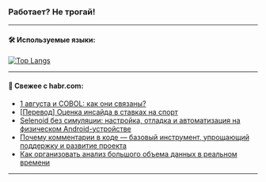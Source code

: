 ### Работает? Не трогай!

---
<!--
#### 🛠️ Technical stack:

![Java](https://img.shields.io/badge/Java-informational?logo=Oracle&style=flat&logoColor=white&color=FF4500)
![Kotlin](https://img.shields.io/badge/Kotlin-informational?logo=Kotlin&style=flat&logoColor=white&color=774D97)
![TS](https://img.shields.io/badge/TypeScript-informational?logo=typeScript&style=flat&logoColor=black&color=017acc)
![Python](https://img.shields.io/badge/Python-informational?logo=Python&style=flat&logoColor=black&color=ffdd54) <br>
![Spring](https://img.shields.io/badge/Spring-informational?logo=Spring&style=flat&logoColor=white&color=6DB33F) 
![SpringBoot](https://img.shields.io/badge/SpringBoot-informational?logo=SpringBoot&style=flat&logoColor=white&color=6DB33F)
![Nest](https://img.shields.io/badge/NestJS-informational?logo=NestJS&style=flat&logoColor=white&color=E0234E) 
![NodeJS](https://img.shields.io/badge/NodeJS-informational?logo=node.js&style=flat&logoColor=white&color=70A760)<br>
![PostgreSQL](https://img.shields.io/badge/PostgreSQL-informational?logo=PostgreSQL&style=flat&logoColor=white&color=DAA520)
![MongoDB](https://img.shields.io/badge/MongoDB-informational?logo=MongoDB&style=flat&logoColor=white&color=870000)
![Apache](https://img.shields.io/badge/Apache-informational?logo=apache&style=flat&logoColor=white&color=f74e28)

___ 
-->

#### 🛠️ Используемые языки:

[![Top Langs](https://github-readme-stats-u2qms2cxw-advtsettinggmailcoms-projects.vercel.app/api/top-langs/?username=zloylis&langs_count=10&hide_title=true&title_color=e6edf3&size_weight=0.5&count_weight=0.5&layout=compact&hide_progress=true&hide_border=true&theme=dracula)](https://github.com/zloylis)

<!---


####  :octocat:&nbsp;&nbsp; Статистика:

![GitHub stats](https://github-readme-stats-u2qms2cxw-advtsettinggmailcoms-projects.vercel.app/api?username=zloylis&show_icons=true&hide_border=true&theme=dracula&title_color=e6edf3&include_all_commits=true&count_private=true&hide_rank=false&hide_title=true&rank_icon=github)
-->
---

#### 💬 Свежее с habr.com:

<!-- BLOG-POST-LIST:START -->
- [1 августа и COBOL: как они связаны?](https://habr.com/ru/companies/ru_mts/articles/833188/?utm_source=habrahabr&utm_medium=rss&utm_campaign=833188)
- [[Перевод] Оценка инсайда в ставках на спорт](https://habr.com/ru/articles/833174/?utm_source=habrahabr&utm_medium=rss&utm_campaign=833174)
- [Selenoid без симуляции: настройка, отладка и автоматизация на физическом Android-устройстве](https://habr.com/ru/companies/alfa/articles/833136/?utm_source=habrahabr&utm_medium=rss&utm_campaign=833136)
- [Почему комментарии в коде — базовый инструмент, упрощающий поддержку и развитие проекта](https://habr.com/ru/companies/simbirsoft/articles/833040/?utm_source=habrahabr&utm_medium=rss&utm_campaign=833040)
- [Как организовать анализ большого объема данных в реальном времени](https://habr.com/ru/companies/vk/articles/832584/?utm_source=habrahabr&utm_medium=rss&utm_campaign=832584)
<!-- BLOG-POST-LIST:END -->

---
